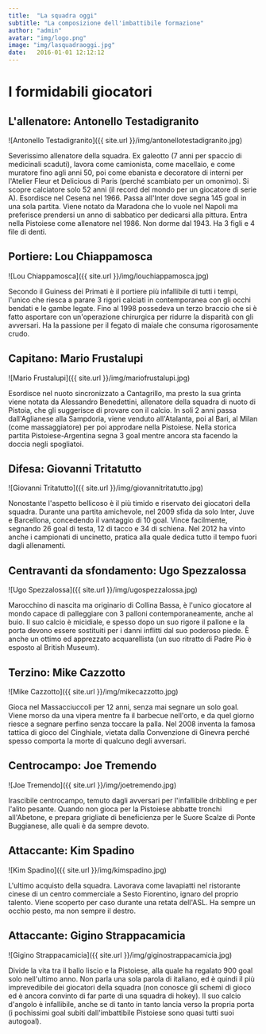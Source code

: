 ```yaml
---
title:  "La squadra oggi"
subtitle: "La composizione dell'imbattibile formazione"
author: "admin"
avatar: "img/logo.png"
image: "img/lasquadraoggi.jpg"
date:   2016-01-01 12:12:12
---
```


# I formidabili giocatori

## L'allenatore: Antonello Testadigranito
![Antonello Testadigranito]({{ site.url }}/img/antonellotestadigranito.jpg)

Severissimo allenatore della squadra. Ex galeotto (7 anni per spaccio di medicinali scaduti), lavora come camionista, come macellaio, e come muratore fino agli anni 50, poi come ebanista e decoratore di interni per l'Atelier Fleur et Delicious di Paris (perché scambiato per un omonimo). Si scopre calciatore solo 52 anni (il record del mondo per un giocatore di serie A). Esordisce nel Cesena nel 1966. Passa all'Inter dove segna 145 goal in una sola partita. Viene notato da Maradona che lo vuole nel Napoli ma preferisce prendersi un anno di sabbatico per dedicarsi alla pittura. Entra nella Pistoiese come allenatore nel 1986. Non dorme dal 1943. Ha 3 figli e 4 file di denti. 

## Portiere: Lou Chiappamosca
![Lou Chiappamosca]({{ site.url }}/img/louchiappamosca.jpg)

Secondo il Guiness dei Primati è il portiere più infallibile di tutti i tempi, l'unico che riesca a parare 3 rigori calciati in contemporanea con gli occhi bendati e le gambe legate. Fino al 1998 possedeva un terzo braccio che si è fatto asportare con un'operazione chirurgica per ridurre la disparità con gli avversari. Ha la passione per il fegato di maiale che consuma rigorosamente crudo.

## Capitano: Mario Frustalupi
![Mario Frustalupi]({{ site.url }}/img/mariofrustalupi.jpg)

Esordisce nel nuoto sincronizzato a Cantagrillo, ma presto la sua grinta viene notata da Alessandro Benedettini, allenatore della squadra di nuoto di Pistoia, che gli suggerisce di provare con il calcio. In soli 2 anni passa dall'Aglianese alla Sampdoria, viene venduto all'Atalanta, poi al Bari, al Milan (come massaggiatore) per poi approdare nella Pistoiese. Nella storica partita Pistoiese-Argentina segna 3 goal mentre ancora sta facendo la doccia negli spogliatoi.

## Difesa: Giovanni Tritatutto
![Giovanni Tritatutto]({{ site.url }}/img/giovannitritatutto.jpg)

Nonostante l'aspetto bellicoso è il più timido e riservato dei giocatori della squadra. Durante una partita amichevole, nel 2009 sfida da solo Inter, Juve e Barcellona, concedendo il vantaggio di 10 goal. Vince facilmente, segnando 26 goal di testa, 12 di tacco e 34 di schiena. Nel 2012 ha vinto anche i campionati di uncinetto, pratica alla quale dedica tutto il tempo fuori dagli allenamenti.

## Centravanti da sfondamento: Ugo Spezzalossa
![Ugo Spezzalossa]({{ site.url }}/img/ugospezzalossa.jpg)

Marocchino di nascita ma originario di Collina Bassa, è l'unico giocatore al mondo capace di palleggiare con 3 palloni contemporaneamente, anche al buio. Il suo calcio è micidiale, e spesso dopo un suo rigore il pallone e la porta devono essere sostituiti per i danni inflitti dal suo poderoso piede. È anche un ottimo ed apprezzato acquarellista (un suo ritratto di Padre Pio è esposto al British Museum). 

## Terzino: Mike Cazzotto
![Mike Cazzotto]({{ site.url }}/img/mikecazzotto.jpg)

Gioca nel Massacciuccoli per 12 anni, senza mai segnare un solo goal. Viene morso da una vipera mentre fa il barbecue nell'orto, e da quel giorno riesce a segnare perfino senza toccare la palla. Nel 2008 inventa la famosa tattica di gioco del Cinghiale, vietata dalla Convenzione di Ginevra perché spesso comporta la morte di qualcuno degli avversari.

## Centrocampo: Joe Tremendo
![Joe Tremendo]({{ site.url }}/img/joetremendo.jpg)

Irascibile centrocampo, temuto dagli avversari per l'infallibile dribbling e per l'alito pesante. Quando non gioca per la Pistoiese abbatte tronchi all'Abetone, e prepara grigliate di beneficienza per le Suore Scalze di Ponte Buggianese, alle quali è da sempre devoto. 

## Attaccante: Kim Spadino
![Kim Spadino]({{ site.url }}/img/kimspadino.jpg)

L'ultimo acquisto della squadra. Lavorava come lavapiatti nel ristorante cinese di un centro commerciale a Sesto Fiorentino, ignaro del proprio talento. Viene scoperto per caso durante una retata dell'ASL. Ha sempre un occhio pesto, ma non sempre il destro. 

## Attaccante: Gigino Strappacamicia
![Gigino Strappacamicia]({{ site.url }}/img/giginostrappacamicia.jpg)

Divide la vita tra il ballo liscio e la Pistoiese, alla quale ha regalato 900 goal solo nell'ultimo anno. Non parla una sola parola di italiano, ed è quindi il più imprevedibile dei giocatori della squadra (non conosce gli schemi di gioco ed è ancora convinto di far parte di una squadra di hokey). Il suo calcio d'angolo è infallibile, anche se di tanto in tanto lancia verso la propria porta (i pochissimi goal subiti dall'imbattibile Pistoiese sono quasi tutti suoi autogoal).
